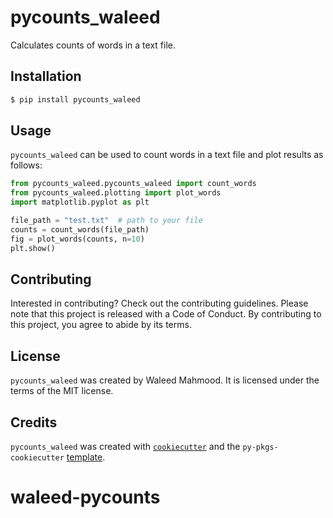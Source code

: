 # pycounts_waleed

Calculates counts of words in a text file.

## Installation

```bash
$ pip install pycounts_waleed
```

## Usage

`pycounts_waleed` can be used to count words in a text file and plot results
as follows:

```python
from pycounts_waleed.pycounts_waleed import count_words
from pycounts_waleed.plotting import plot_words
import matplotlib.pyplot as plt

file_path = "test.txt"  # path to your file
counts = count_words(file_path)
fig = plot_words(counts, n=10)
plt.show()
```

## Contributing

Interested in contributing? Check out the contributing guidelines. Please note that this project is released with a Code of Conduct. By contributing to this project, you agree to abide by its terms.

## License

`pycounts_waleed` was created by Waleed Mahmood. It is licensed under the terms of the MIT license.

## Credits

`pycounts_waleed` was created with [`cookiecutter`](https://cookiecutter.readthedocs.io/en/latest/) and the `py-pkgs-cookiecutter` [template](https://github.com/py-pkgs/py-pkgs-cookiecutter).
# waleed-pycounts

